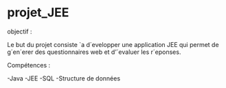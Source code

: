 # projet_JEE

objectif : 

Le but du projet consiste `a d´evelopper une application JEE qui permet de g´en´erer des questionnaires web et d’´evaluer les r´eponses.


Compétences : 

-Java
-JEE
-SQL
-Structure de données
